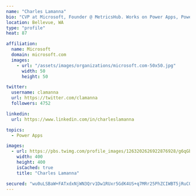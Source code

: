 ```yaml
---
name: "Charles Lamanna"
bio: "CVP at Microsoft, Founder @ MetricsHub. Works on Power Apps, Power Automate, Power Virtual Agent, Common Data Service and Dynamics 365."
location: Bellevue, WA
type: "profile"
heat: 87

affiliation:
  name: Microsoft
  domain: microsoft.com
  images:
    - url: "/assets/images/organizations/microsoft.com-50x50.jpg"
      width: 50
      height: 50

twitter:
  username: clamanna
  url: https://twitter.com/clamanna
  followers: 4752

linkedin:
  url: https://www.linkedin.com/in/charleslamanna

topics:
  - Power Apps

images:
  - url: https://pbs.twimg.com/profile_images/1263202626922876928/g6qGbHZ-_400x400.jpg
    width: 400
    height: 400
    isCached: true
    title: "Charles Lamanna"

secured: "wu0uLSBaW+FATxdxNjWN3Qrv1Dw1RUxr5GdK4US+q7MRr25PhZCIWBT5jRuCON6bzbBxYVAceCTq9MUqcUzGzSN91Bii0i6VWnWlvQbslUJ39w8wLzp9J54lJGnP0L9piwq2EfJOx4dBUJP+j9+My+6bYMweuHgsZtR4iT4IyEMLVh6qz9nQKiuPC282ogNnkwvgwAn0ScadkUCRL07KQ91pIjlgreTYAsT0de/to8snV5BT9z0MmJsZ/tiVxOlGLNQhMa4wWquznmJCSUIHdTpyeBO3E6nIoJHAAVS3WbuzV6WLgeklpYe6guyVNoeNiBo1P5onjDVW2n913arZUmNA31f25/iTVoxNxDB7geJL+SFmc9DwKizgKzSr0L32JUTzQKCwANxkWeMPPCWhvrLqJSJ/2pKGj56Wp1OvfY0=;+dHS/978rAyfI+eo49IIAQ=="
---
```


